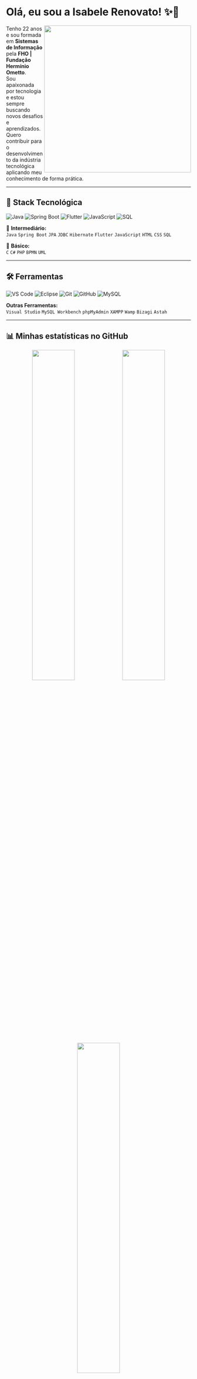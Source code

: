 # Olá, eu sou a Isabele Renovato! ✨👋  

<img align="right" src="https://github-readme-streak-stats.herokuapp.com/?user=seu-usuario&theme=radical" width="400"/>

Tenho 22 anos e sou formada em **Sistemas de Informação** pela **FHO | Fundação Hermínio Ometto**.  
Sou apaixonada por tecnologia e estou sempre buscando novos desafios e aprendizados.  
Quero contribuir para o desenvolvimento da indústria tecnológica aplicando meu conhecimento de forma prática.   

---

## 🚀 **Stack Tecnológica**  

![Java](https://img.shields.io/badge/Java-007396?style=for-the-badge&logo=java&logoColor=white)
![Spring Boot](https://img.shields.io/badge/Spring_Boot-6DB33F?style=for-the-badge&logo=spring&logoColor=white)
![Flutter](https://img.shields.io/badge/Flutter-02569B?style=for-the-badge&logo=flutter&logoColor=white)
![JavaScript](https://img.shields.io/badge/JavaScript-F7DF1E?style=for-the-badge&logo=javascript&logoColor=black)
![SQL](https://img.shields.io/badge/SQL-4479A1?style=for-the-badge&logo=mysql&logoColor=white)  

📌 **Intermediário:**  
`Java` `Spring Boot` `JPA` `JDBC` `Hibernate` `Flutter` `JavaScript` `HTML` `CSS` `SQL`  

📌 **Básico:**  
`C` `C#` `PHP` `BPMN` `UML`  

---

## 🛠 **Ferramentas**  
![VS Code](https://img.shields.io/badge/VS%20Code-0078D4?style=for-the-badge&logo=visual%20studio%20code&logoColor=white)
![Eclipse](https://img.shields.io/badge/Eclipse-2C2255?style=for-the-badge&logo=eclipse&logoColor=white)
![Git](https://img.shields.io/badge/Git-F05032?style=for-the-badge&logo=git&logoColor=white)
![GitHub](https://img.shields.io/badge/GitHub-181717?style=for-the-badge&logo=github&logoColor=white)
![MySQL](https://img.shields.io/badge/MySQL-4479A1?style=for-the-badge&logo=mysql&logoColor=white)  

**Outras Ferramentas:**  
`Visual Studio` `MySQL Workbench` `phpMyAdmin` `XAMPP` `Wamp` `Bizagi` `Astah`  

---

## 📊 **Minhas estatísticas no GitHub**  

<p align="center">
  <img width="48%" src="https://github-readme-stats.vercel.app/api?username=seu-usuario&show_icons=true&theme=radical" />
  <img width="48%" src="https://github-readme-streak-stats.herokuapp.com/?user=seu-usuario&theme=radical" />
</p>

<p align="center">
  <img width="48%" src="https://github-readme-stats.vercel.app/api/top-langs/?username=seu-usuario&layout=compact&theme=radical" />
</p>

---

## 📫 **Como me encontrar:**  

[![LinkedIn](https://img.shields.io/badge/LinkedIn-000?style=for-the-badge&logo=linkedin&logoColor=0E76A8)]([https://www.linkedin.com/in/seu-perfil/](https://www.linkedin.com/in/isabele-renovato-330707203/))  


---

